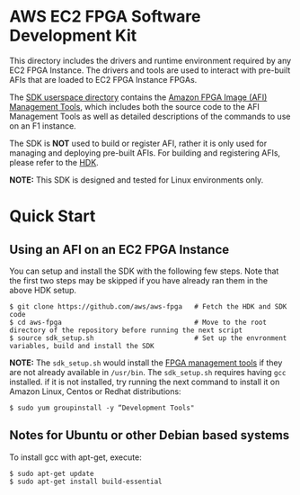 # AWS EC2 FPGA Software Development Kit

This directory includes the drivers and runtime environment required by any EC2 FPGA Instance. The drivers and tools are used to interact with pre-built AFIs that are loaded to EC2 FPGA Instance FPGAs.

The [SDK userspace directory](./userspace) contains the [Amazon FPGA Image (AFI) Management Tools](./userspace/fpga_mgmt_tools/README.md), which includes both the source code to the AFI Management Tools as well as detailed descriptions of the commands to use on an F1 instance.

The SDK is **NOT** used to build or register AFI, rather it is only used for managing and deploying pre-built AFIs. For building and registering AFIs, please refer to the [HDK](../hdk/README.md).

**NOTE:** This SDK is designed and tested for Linux environments only.

# Quick Start

## Using an AFI on an EC2 FPGA Instance

You can setup and install the SDK with the following few steps.  Note that the first two steps may be skipped if you have already ran them in the above HDK setup.

    $ git clone https://github.com/aws/aws-fpga   # Fetch the HDK and SDK code
    $ cd aws-fpga                                 # Move to the root directory of the repository before running the next script
    $ source sdk_setup.sh                         # Set up the envronment variables, build and install the SDK


**NOTE:** The `sdk_setup.sh` would install the [FPGA management tools](./userspace/fpga_mgmt_tools/README.md) if they are not already available in `/usr/bin`. The `sdk_setup.sh` requires having `gcc` installed.  if it is not installed, try running the next command to install it on Amazon Linux, Centos or Redhat distributions:

```
$ sudo yum groupinstall -y “Development Tools"
```

## Notes for Ubuntu or other Debian based systems

To install gcc with apt-get, execute:

```
$ sudo apt-get update
$ sudo apt-get install build-essential
```
